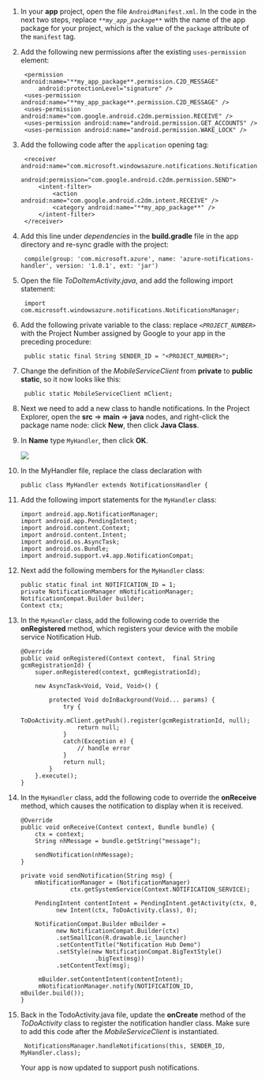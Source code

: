 1. In your **app** project, open the file `AndroidManifest.xml`. In the code in the next two steps, replace *`**my_app_package**`* with the name of the app package for your project, which is the value of the `package` attribute of the `manifest` tag. 
2. Add the following new permissions after the existing `uses-permission` element:
   
        <permission android:name="**my_app_package**.permission.C2D_MESSAGE" 
            android:protectionLevel="signature" />
        <uses-permission android:name="**my_app_package**.permission.C2D_MESSAGE" /> 
        <uses-permission android:name="com.google.android.c2dm.permission.RECEIVE" />
        <uses-permission android:name="android.permission.GET_ACCOUNTS" />
        <uses-permission android:name="android.permission.WAKE_LOCK" />
3. Add the following code after the `application` opening tag: 
   
        <receiver android:name="com.microsoft.windowsazure.notifications.NotificationsBroadcastReceiver"
                                         android:permission="com.google.android.c2dm.permission.SEND">
            <intent-filter>
                <action android:name="com.google.android.c2dm.intent.RECEIVE" />
                <category android:name="**my_app_package**" />
            </intent-filter>
        </receiver>
4. Add this line under *dependencies* in the **build.gradle** file in the app directory and re-sync gradle with the project: 
   
        compile(group: 'com.microsoft.azure', name: 'azure-notifications-handler', version: '1.0.1', ext: 'jar')
5. Open the file *ToDoItemActivity.java*, and add the following import statement:
   
        import com.microsoft.windowsazure.notifications.NotificationsManager;
6. Add the following private variable to the class: replace *`<PROJECT_NUMBER>`* with the Project Number assigned by Google to your app in the preceding procedure:
   
        public static final String SENDER_ID = "<PROJECT_NUMBER>";
7. Change the definition of the *MobileServiceClient* from **private** to **public static**, so it now looks like this:
   
        public static MobileServiceClient mClient;
8. Next we need to add a new class to handle notifications. In the Project Explorer, open the **src** => **main** => **java** nodes, and right-click the  package name node: click **New**, then click **Java Class**.
9. In **Name** type `MyHandler`, then click **OK**. 
   
    ![](./media/mobile-services-android-get-started-push/android-studio-create-class.png)
10. In the MyHandler file, replace the class declaration with 
    
        public class MyHandler extends NotificationsHandler {
11. Add the following import statements for the `MyHandler` class:
    
        import android.app.NotificationManager;
        import android.app.PendingIntent;
        import android.content.Context;
        import android.content.Intent;
        import android.os.AsyncTask;
        import android.os.Bundle;
        import android.support.v4.app.NotificationCompat;
12. Next add the following members for the `MyHandler` class:
    
        public static final int NOTIFICATION_ID = 1;
        private NotificationManager mNotificationManager;
        NotificationCompat.Builder builder;
        Context ctx;
13. In the `MyHandler` class, add the following code to override the **onRegistered** method, which registers your device with the mobile service Notification Hub.
    
        @Override
        public void onRegistered(Context context,  final String gcmRegistrationId) {
            super.onRegistered(context, gcmRegistrationId);
    
            new AsyncTask<Void, Void, Void>() {
    
                protected Void doInBackground(Void... params) {
                    try {
                        ToDoActivity.mClient.getPush().register(gcmRegistrationId, null);
                        return null;
                    }
                    catch(Exception e) { 
                        // handle error                
                    }
                    return null;              
                }
            }.execute();
        }
14. In the `MyHandler` class, add the following code to override the **onReceive** method, which causes the notification to display when it is received.
    
        @Override
        public void onReceive(Context context, Bundle bundle) {
            ctx = context;
            String nhMessage = bundle.getString("message");
    
            sendNotification(nhMessage);
        }
    
        private void sendNotification(String msg) {
            mNotificationManager = (NotificationManager)
                      ctx.getSystemService(Context.NOTIFICATION_SERVICE);
    
            PendingIntent contentIntent = PendingIntent.getActivity(ctx, 0,
                  new Intent(ctx, ToDoActivity.class), 0);
    
            NotificationCompat.Builder mBuilder =
                  new NotificationCompat.Builder(ctx)
                  .setSmallIcon(R.drawable.ic_launcher)
                  .setContentTitle("Notification Hub Demo")
                  .setStyle(new NotificationCompat.BigTextStyle()
                             .bigText(msg))
                  .setContentText(msg);
    
             mBuilder.setContentIntent(contentIntent);
             mNotificationManager.notify(NOTIFICATION_ID, mBuilder.build());
        }
15. Back in the TodoActivity.java file, update the **onCreate** method of the *ToDoActivity* class to register the notification handler class. Make sure to add this code after the *MobileServiceClient* is instantiated.
    
         NotificationsManager.handleNotifications(this, SENDER_ID, MyHandler.class);
    
     Your app is now updated to support push notifications.

<!-- URLs. -->
[Mobile Services Android SDK]: http://aka.ms/Iajk6q
